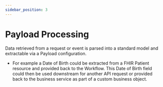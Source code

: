 ```yaml
---
sidebar_position: 3
---
```


# Payload Processing

Data retrieved from a request or event is parsed into a standard model and extractable via a Payload configuration.

 - For example a Date of Birth could be extracted from a FHIR Patient resource and provided back to the Workflow. This Date of Birth field could then be used downstream for another API request or provided back to the business service as part of a custom business object.